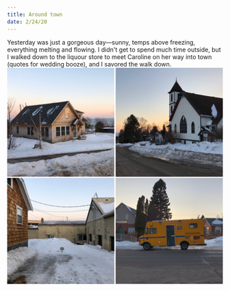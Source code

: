 ```yaml
---
title: Around town
date: 2/24/20
---
```

Yesterday was just a gorgeous day&mdash;sunny, temps above freezing, everything melting and flowing. I didn't get to spend much time outside, but I walked down to the liquour store to meet Caroline on her way into town (quotes for wedding booze), and I savored the walk down. 
![around town](photo.jpeg?cropResize=800,800)
